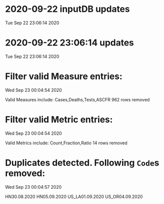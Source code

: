 
# 2020-09-22 inputDB updates 
 Tue Sep 22 23:06:14 2020 


# 2020-09-22 23:06:14 updates 
 Tue Sep 22 23:06:14 2020 


# Filter valid Measure entries: 
 Wed Sep 23 00:04:54 2020 

Valid Measures include: Cases,Deaths,Tests,ASCFR
 962 rows removed
# Filter valid Metric entries: 
 Wed Sep 23 00:04:54 2020 

Valid Metrics include: Count,Fraction,Ratio
 14 rows removed
# Duplicates detected. Following `Code`s removed: 
 Wed Sep 23 00:04:57 2020 

HN30.08.2020
HN05.09.2020
US_LA01.09.2020
US_OR04.09.2020